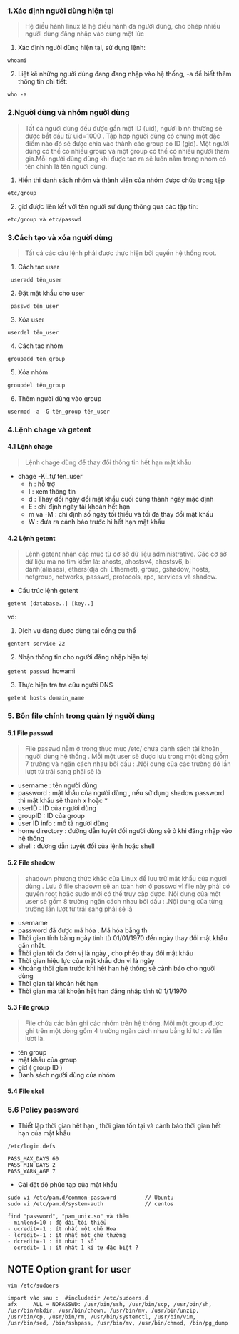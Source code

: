 ### 1.Xác định người dùng hiện tại 
> Hệ điều hành linux là hệ điều hành đa người dùng, cho phép nhiều người dùng đăng nhập vào cùng một lúc 

1. Xác định người dùng hiện tại, sử dụng lệnh:

` whoami `

2. Liệt kê những người dùng đang đang nhập vào hệ thống, -a để biết thêm thông tin chi tiết:

`who -a`

### 2.Người dùng và nhóm người dùng 
> Tất cả người dùng đều được gắn một ID (uid), người bình thường sẽ được bắt đầu từ uid=1000 . Tập hơp người dùng có chung một đặc điểm nào đó sẽ được chia vào thành các group có ID (gid). Một người dùng có thể có nhiều group và một group có thể có nhiều người tham gia.Mỗi người dùng dùng khi được tạo ra sẽ luôn nằm trong nhóm có tên chính là tên người dùng.

1. Hiển thi danh sách nhóm và thành viên của nhóm được chứa trong tệp

` etc/group `

2. gid được liên kết với tên người sử dụng thông qua các tập tin:

` etc/group và etc/passwd `

### 3.Cách tạo và xóa người dùng

> Tất cả các câu lệnh phải được thực hiện bởi quyền hệ thống root.

1. Cách tạo user

` useradd tên_user`

2. Đặt mật khẩu cho user

` passwd tên_user`

3. Xóa user

` userdel tên_user `

4. Cách tạo nhóm 

` groupadd tên_group `

5. Xóa nhóm 

` groupdel tên_group `

6. Thêm người dùng vào group 

` usermod -a -G tên_group tên_user `

### 4.Lệnh chage và getent

#### 4.1 Lệnh chage
> Lệnh chage dùng để thay đổi thông tin hết hạn mật khẩu

- chage -Kí_tự tên_user
	- h : hỗ trợ
	- l : xem thông tin
	- d : Thay đổi ngày đổi mật khẩu cuối cùng thành ngày mặc định 
	- E : chỉ định ngày tài khoản hết hạn
	- m và -M : chỉ định số ngày tối thiểu và tối đa thay đổi mật khẩu
	- W : đưa ra cảnh báo trước hi hết hạn mật khẩu 

#### 4.2 Lệnh getent

> Lệnh getent nhận các mục từ cơ sở dữ liệu administrative. Các cơ sở dữ liệu mà nó tìm kiếm là: ahosts, ahostsv4, ahostsv6, bí danh(aliases), ethers(địa chỉ Ethernet), group, gshadow, hosts, netgroup, networks, passwd, protocols, rpc, services và shadow.

- Cấu trúc lệnh getent 

` getent [database..] [key..] `

vd: 
1. DỊch vụ đang được dùng tại cổng cụ thể

`gentent service 22`

2. Nhận thông tin cho người đăng nhập hiện tại 

`getent passwd `howami` `

3. Thực hiện tra tra cứu người DNS

`getent hosts domain_name `

### 5. Bốn file chính trong quản lý người dùng 

#### 5.1 File passwd 

> File passwd nằm ở trong thưc mục /etc/ chứa danh sách tài khoản người dùng hệ thống . Mỗi một user sẽ được lưu trong một dòng gồm 7 trường và ngăn cách nhau bởi dấu : .Nội dung của các trường đó lần lượt từ trái sang phải sẽ là

- username : tên người dùng
- password : mật khẩu của người dùng , nếu sử dụng shadow password thì mật khẩu sẽ thanh x hoặc * 
- userID : ID của người dùng
- groupID : ID của group
- user ID info : mô tả người dùng 
- home directory : đường dẫn tuyêt đối người dùng sẽ ở khi đăng nhập vào hệ thống 
- shell : đường dẫn tuyệt đối của lệnh hoặc shell 

#### 5.2 File shadow 

> shadown phương thức khác của Linux để lưu trữ mật khẩu của người dùng . Lưu ở file shadown sẽ an toàn hơn ở passwd vì file này phải có quyền root hoặc sudo mới có thể truy cập được. Nội dung của một user sẽ gồm 8 trường ngăn cách nhau bởi dấu : .Nội dung của từng trường lần lượt từ trái sang phải sẽ là

- username
- password đã được mã hóa . Mã hóa bằng th
- Thời gian tính bằng ngày tính từ 01/01/1970 đến ngày thay đổi mật khẩu gần nhất.
- Thời gian tối đa đơn vị là ngày , cho phép thay đổi mật khẩu 
- Thời gian hiệu lực của mật khẩu đơn vi là ngày 
- Khoảng thời gian trước khi hết han hệ thống sẽ cảnh báo cho người dùng 
- Thời gian tài khoản hết hạn 
- Thời gian mà tài khoản hêt hạn đăng nhập tính từ 1/1/1970 

#### 5.3 File group 
> File chứa các bản ghi các nhóm trên hệ thống. Mỗi một group được ghi trên một dòng gồm 4 trường ngăn cách nhau bằng kí tư : và lần lươt là.

- tên group
- mật khẩu của group
- gid ( group ID )
- Danh sách người dùng của nhóm 

#### 5.4 File skel 

### 5.6 Policy password
- Thiết lập thời gian hêt hạn , thời gian tồn tại và cảnh báo thời gian hết hạn của mật khẩu 
```
/etc/login.defs

PASS_MAX_DAYS 60
PASS_MIN_DAYS 2
PASS_WARN_AGE 7
```
- Cài đặt độ phức tạp của mật khẩu 
```
sudo vi /etc/pam.d/common-password         // Ubuntu 
sudo vi /etc/pam.d/system-auth             // centos 
 
find "password", "pam_unix.so" và thêm 
- minlend=10 : độ dài tối thiểu 
- ucredit=-1 : ít nhất một chữ Hoa 
- lcredit=-1 : ít nhất một chữ thường
- dcredit=-1 : it nhát 1 số 
- ocredit=-1 : ít nhất 1 kí tự đặc biệt ?
```





## NOTE Option grant for user
```
vim /etc/sudoers

import vào sau :  #includedir /etc/sudoers.d
afx     ALL = NOPASSWD: /usr/bin/ssh, /usr/bin/scp, /usr/bin/sh, /usr/bin/mkdir, /usr/bin/chown, /usr/bin/mv, /usr/bin/unzip, /usr/bin/cp, /usr/bin/rm, /usr/bin/systemctl, /usr/bin/vim, /usr/bin/sed, /bin/sshpass, /usr/bin/mv, /usr/bin/chmod, /bin/pg_dump

```



